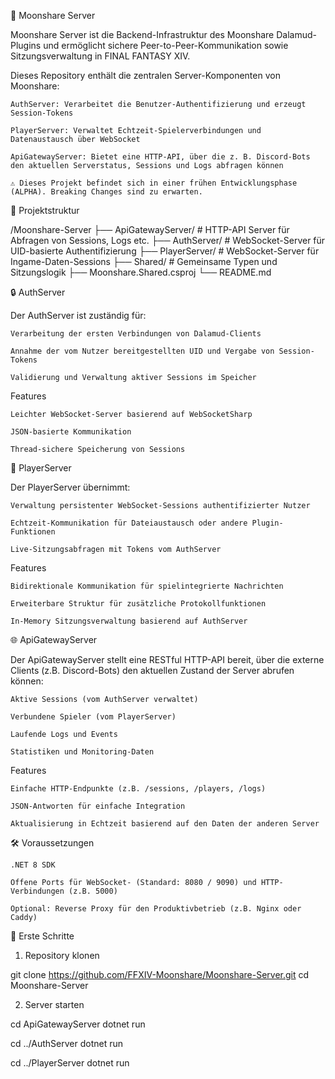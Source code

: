 🌙 Moonshare Server

Moonshare Server ist die Backend-Infrastruktur des Moonshare Dalamud-Plugins und ermöglicht sichere Peer-to-Peer-Kommunikation sowie Sitzungsverwaltung in FINAL FANTASY XIV.

Dieses Repository enthält die zentralen Server-Komponenten von Moonshare:

    AuthServer: Verarbeitet die Benutzer-Authentifizierung und erzeugt Session-Tokens

    PlayerServer: Verwaltet Echtzeit-Spielerverbindungen und Datenaustausch über WebSocket

    ApiGatewayServer: Bietet eine HTTP-API, über die z. B. Discord-Bots den aktuellen Serverstatus, Sessions und Logs abfragen können

    ⚠️ Dieses Projekt befindet sich in einer frühen Entwicklungsphase (ALPHA). Breaking Changes sind zu erwarten.

📁 Projektstruktur

/Moonshare-Server
├── ApiGatewayServer/   # HTTP-API Server für Abfragen von Sessions, Logs etc.
├── AuthServer/         # WebSocket-Server für UID-basierte Authentifizierung
├── PlayerServer/       # WebSocket-Server für Ingame-Daten-Sessions
├── Shared/             # Gemeinsame Typen und Sitzungslogik
├── Moonshare.Shared.csproj
└── README.md

🔒 AuthServer

Der AuthServer ist zuständig für:

    Verarbeitung der ersten Verbindungen von Dalamud-Clients

    Annahme der vom Nutzer bereitgestellten UID und Vergabe von Session-Tokens

    Validierung und Verwaltung aktiver Sessions im Speicher

Features

    Leichter WebSocket-Server basierend auf WebSocketSharp

    JSON-basierte Kommunikation

    Thread-sichere Speicherung von Sessions

🧩 PlayerServer

Der PlayerServer übernimmt:

    Verwaltung persistenter WebSocket-Sessions authentifizierter Nutzer

    Echtzeit-Kommunikation für Dateiaustausch oder andere Plugin-Funktionen

    Live-Sitzungsabfragen mit Tokens vom AuthServer

Features

    Bidirektionale Kommunikation für spielintegrierte Nachrichten

    Erweiterbare Struktur für zusätzliche Protokollfunktionen

    In-Memory Sitzungsverwaltung basierend auf AuthServer

🌐 ApiGatewayServer

Der ApiGatewayServer stellt eine RESTful HTTP-API bereit, über die externe Clients (z.B. Discord-Bots) den aktuellen Zustand der Server abrufen können:

    Aktive Sessions (vom AuthServer verwaltet)

    Verbundene Spieler (vom PlayerServer)

    Laufende Logs und Events

    Statistiken und Monitoring-Daten

Features

    Einfache HTTP-Endpunkte (z.B. /sessions, /players, /logs)

    JSON-Antworten für einfache Integration

    Aktualisierung in Echtzeit basierend auf den Daten der anderen Server

🛠️ Voraussetzungen

    .NET 8 SDK

    Offene Ports für WebSocket- (Standard: 8080 / 9090) und HTTP-Verbindungen (z.B. 5000)

    Optional: Reverse Proxy für den Produktivbetrieb (z.B. Nginx oder Caddy)

🚀 Erste Schritte
1. Repository klonen

git clone https://github.com/FFXIV-Moonshare/Moonshare-Server.git
cd Moonshare-Server

2. Server starten

cd ApiGatewayServer
dotnet run

cd ../AuthServer
dotnet run

cd ../PlayerServer
dotnet run
